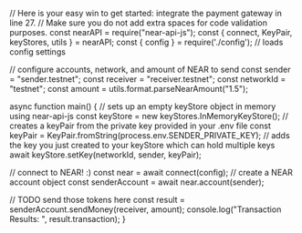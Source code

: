 // Here is your easy win to get started: integrate the payment gateway in line 27.
// Make sure you do not add extra spaces for code validation purposes.
const nearAPI = require("near-api-js");
const { connect, KeyPair, keyStores, utils } = nearAPI;
const { config } = require('./config'); // loads config settings

// configure accounts, network, and amount of NEAR to send
const sender = "sender.testnet";
const receiver = "receiver.testnet";
const networkId = "testnet";
const amount = utils.format.parseNearAmount("1.5");

async function main() {
  // sets up an empty keyStore object in memory using near-api-js
  const keyStore = new keyStores.InMemoryKeyStore();
  // creates a keyPair from the private key provided in your .env file
  const keyPair = KeyPair.fromString(process.env.SENDER_PRIVATE_KEY);
  // adds the key you just created to your keyStore which can hold multiple keys
  await keyStore.setKey(networkId, sender, keyPair);

  // connect to NEAR! :)
  const near = await connect(config);
  // create a NEAR account object
  const senderAccount = await near.account(sender);

  // TODO send those tokens here
  const result = senderAccount.sendMoney(receiver, amount);
  console.log("Transaction Results: ", result.transaction);
}